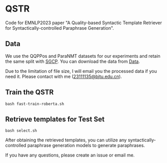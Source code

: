 # QSTR
Code for EMNLP2023 paper "A Quality-based Syntactic Template Retriever for Syntactically-controlled Paraphrase Generation".

## Data
We use the QQPPos and ParaNMT datasets for our experiments and retain the same split with [SGCP](https://github.com/malllabiisc/SGCP). You can download the data from [Data](https://drive.google.com/file/d/1fovvaKD6N2FssVl1lCsS-NrnI8mmygah/view?usp=drive_link).

Due to the limitation of file size, I will email you the processed data if you need it. Please contact with me (23111135@bjtu.edu.cn).

## Train the QSTR

```
bash fast-train-roberta.sh
```

## Retrieve templates for Test Set 
```
bash select.sh
```

After obtaining the retrieved templates, you can utilize any syntactically-controlled paraphrase generation models to generate paraphrases.

If you have any questions, please create an issue or email me.
